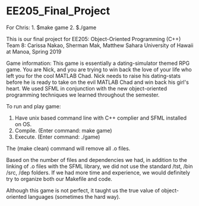 # EE205_Final_Project
For Chris:
    1. $make game
    2. $./game


This is our final project for EE205: Object-Oriented Programming (C++)
Team 8: Carissa Nakao, Sherman Mak, Matthew Sahara
University of Hawaii at Manoa, Spring 2019

Game information:
This game is essentially a dating-simulator themed RPG game. You are Nick, and you are trying to win back the love of your life who left you for the cool MATLAB Chad.
Nick needs to raise his dating-stats before he is ready to take on the evil MATLAB Chad and win back his girl's heart.
We used SFML in conjunction with the new object-oriented programming techniques we learned throughout the semester.

To run and play game:
  1. Have unix based command line with C++ complier and SFML installed on OS.
  2. Compile. (Enter command: make game)
  3. Execute. (Enter command: ./game)

The (make clean) command will remove all .o files.

Based on the number of files and dependencies we had, in addition to the linking of .o files with the SFML library, we did not use the standard /tst, /bin /src, /dep folders.
If we had more time and experience, we would definitely try to organize both our Makefile and code.

Although this game is not perfect, it taught us the true value of object-oriented languages (sometimes the hard way).
